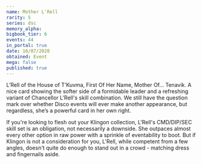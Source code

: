 ```yaml
---
name: Mother L'Rell
rarity: 5
series: dsc
memory_alpha:
bigbook_tier: 6
events: 44
in_portal: true
date: 16/07/2020
obtained: Event
mega: false
published: true
---
```


L’Rell of the House of T’Kuvma, First Of Her Name, Mother Of... Tenavik. A nice card showing the softer side of a formidable leader and a refreshing variant of Chancellor L’Rell's skill combination. We still have the question mark over whether Disco events will ever make another appearance, but regardless, she’s a powerful card in her own right. 

If you're looking to flesh out your Klingon collection, L'Rell's CMD/DIP/SEC skill set is an obligation, not necessarily a downside. She outpaces almost every other option in raw power with a sprinkle of eventability to boot. But if Klingon is not a consideration for you, L'Rell, while competent from a few angles, doesn't quite do enough to stand out in a crowd - matching dress and fingernails aside.
